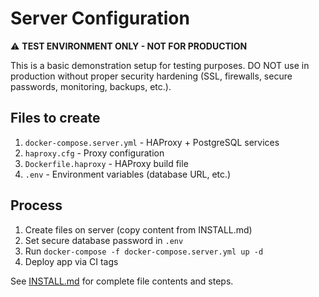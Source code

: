 # Server Configuration

⚠️ **TEST ENVIRONMENT ONLY - NOT FOR PRODUCTION**

This is a basic demonstration setup for testing purposes. DO NOT use in production without proper security hardening (SSL, firewalls, secure passwords, monitoring, backups, etc.).

## Files to create

1. `docker-compose.server.yml` - HAProxy + PostgreSQL services
2. `haproxy.cfg` - Proxy configuration
3. `Dockerfile.haproxy` - HAProxy build file
4. `.env` - Environment variables (database URL, etc.)

## Process

1. Create files on server (copy content from INSTALL.md)
2. Set secure database password in `.env`
3. Run `docker-compose -f docker-compose.server.yml up -d`
4. Deploy app via CI tags

See [INSTALL.md](INSTALL.md) for complete file contents and steps.
